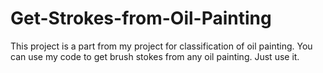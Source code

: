 # Get-Strokes-from-Oil-Painting
This project is a part from my project for classification of oil painting. You can use my code to get brush stokes from any oil painting. Just use it.
